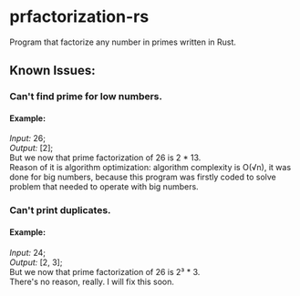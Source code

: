 # prfactorization-rs
Program that factorize any number in primes written in Rust.

## Known Issues:

### Can't find prime for low numbers.
#### Example:
*Input:* 26;  
*Output:* [2];  
But we now that prime factorization of 26 is 2 * 13.  
Reason of it is algorithm optimization: algorithm complexity is O(√n), it was done for big numbers, because this program was firstly coded to solve problem that needed to operate with big numbers.

### Can't print duplicates.
#### Example:
*Input:* 24;  
*Output:* [2, 3];  
But we now that prime factorization of 26 is 2³ * 3.  
There's no reason, really. I will fix this soon.
